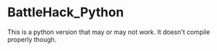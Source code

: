 # BattleHack_Python

This is a python version that may or may not work. It doesn't compile properly though. 
